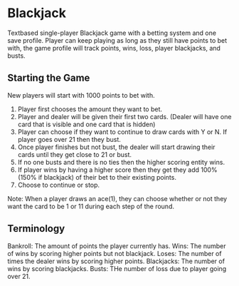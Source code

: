 # Blackjack
Textbased single-player Blackjack game with a betting system and one save profile. Player can keep playing as long as they still have points to bet with, the game profile will track points, wins, loss, player blackjacks, and busts.

## Starting the Game

New players will start with 1000 points to bet with.

1) Player first chooses the amount they want to bet.
2) Player and dealer will be given their first two cards. (Dealer will have one card that is visible and one card that is hidden)
3) Player can choose if they want to continue to draw cards with Y or N. If player goes over 21 then they bust. 
4) Once player finishes but not bust, the dealer will start drawing their cards until they get close to 21 or bust.
5) If no one busts and there is no ties then the higher scoring entity wins.
6) If player wins by having a higher score then they get they add 100% (150% if blackjack) of their bet to their existing points.
7) Choose to continue or stop.

Note: When a player draws an ace(1), they can choose whether or not they want the card to be 1 or 11 during each step of the round.

## Terminology

Bankroll: The amount of points the player currently has.
Wins: The number of wins by scoring higher points but not blackjack.
Loses: The number of times the dealer wins by scoring higher points.
Blackjacks: The number of wins by scoring blackjacks.
Busts: THe number of loss due to player going over 21.
